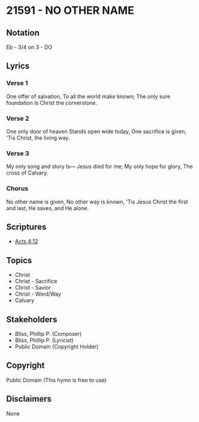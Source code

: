# 21591 - NO OTHER NAME

## Notation

Eb - 3/4 on 3 - DO

## Lyrics

### Verse 1

One offer of salvation, To all the world make known; The only sure foundation Is Christ the cornerstone.



### Verse 2

One only door of heaven Stands open wide today, One sacrifice is given, 'Tis Christ, the living way.



### Verse 3

My only song and story Is— Jesus died for me; My only hope for glory, The cross of Calvary.

### Chorus

No other name is given, No other way is known, 'Tis Jesus Christ the first and last, He saves, and He alone.


## Scriptures

- [Acts 4:12](https://www.biblegateway.com/passage/?search=Acts%204%3A12)

## Topics

- Christ
- Christ - Sacrifice
- Christ - Savior
- Christ - Word/Way
- Calvary

## Stakeholders

- Bliss, Phillip P. (Composer)
- Bliss, Phillip P. (Lyricist)
- Public Domain (Copyright Holder)

## Copyright

Public Domain
(This hymn is free to use)

## Disclaimers

None

